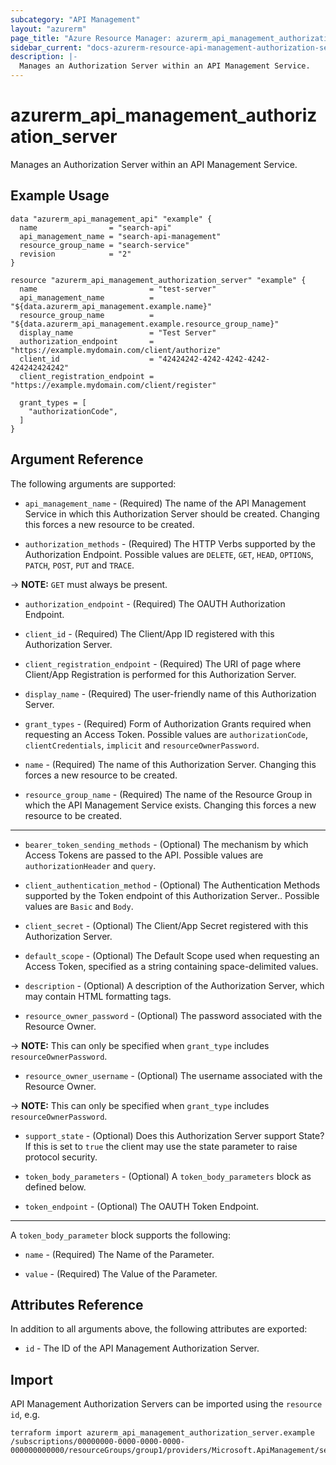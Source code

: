 ```yaml
---
subcategory: "API Management"
layout: "azurerm"
page_title: "Azure Resource Manager: azurerm_api_management_authorization_server"
sidebar_current: "docs-azurerm-resource-api-management-authorization-server"
description: |-
  Manages an Authorization Server within an API Management Service.
---
```


# azurerm_api_management_authorization_server

Manages an Authorization Server within an API Management Service.


## Example Usage

```hcl
data "azurerm_api_management_api" "example" {
  name                = "search-api"
  api_management_name = "search-api-management"
  resource_group_name = "search-service"
  revision            = "2"
}

resource "azurerm_api_management_authorization_server" "example" {
  name                         = "test-server"
  api_management_name          = "${data.azurerm_api_management.example.name}"
  resource_group_name          = "${data.azurerm_api_management.example.resource_group_name}"
  display_name                 = "Test Server"
  authorization_endpoint       = "https://example.mydomain.com/client/authorize"
  client_id                    = "42424242-4242-4242-4242-424242424242"
  client_registration_endpoint = "https://example.mydomain.com/client/register"

  grant_types = [
    "authorizationCode",
  ]
}
```

## Argument Reference

The following arguments are supported:

* `api_management_name` - (Required) The name of the API Management Service in which this Authorization Server should be created. Changing this forces a new resource to be created.

* `authorization_methods` - (Required) The HTTP Verbs supported by the Authorization Endpoint. Possible values are `DELETE`, `GET`, `HEAD`, `OPTIONS`, `PATCH`, `POST`, `PUT` and `TRACE`.

-> **NOTE:** `GET` must always be present.

* `authorization_endpoint` - (Required) The OAUTH Authorization Endpoint.

* `client_id` - (Required) The Client/App ID registered with this Authorization Server.

* `client_registration_endpoint` - (Required) The URI of page where Client/App Registration is performed for this Authorization Server.

* `display_name` - (Required) The user-friendly name of this Authorization Server.

* `grant_types` - (Required) Form of Authorization Grants required when requesting an Access Token. Possible values are `authorizationCode`, `clientCredentials`, `implicit` and `resourceOwnerPassword`.

* `name` - (Required) The name of this Authorization Server. Changing this forces a new resource to be created.

* `resource_group_name` - (Required) The name of the Resource Group in which the API Management Service exists. Changing this forces a new resource to be created.

---

* `bearer_token_sending_methods` - (Optional) The mechanism by which Access Tokens are passed to the API. Possible values are `authorizationHeader` and `query`.

* `client_authentication_method` - (Optional) The Authentication Methods supported by the Token endpoint of this Authorization Server.. Possible values are `Basic` and `Body`.

* `client_secret` - (Optional) The Client/App Secret registered with this Authorization Server.

* `default_scope` - (Optional) The Default Scope used when requesting an Access Token, specified as a string containing space-delimited values.

* `description` - (Optional) A description of the Authorization Server, which may contain HTML formatting tags.

* `resource_owner_password` - (Optional) The password associated with the Resource Owner.

-> **NOTE:** This can only be specified when `grant_type` includes `resourceOwnerPassword`.

* `resource_owner_username` - (Optional) The username associated with the Resource Owner.

-> **NOTE:** This can only be specified when `grant_type` includes `resourceOwnerPassword`.

* `support_state` - (Optional) Does this Authorization Server support State? If this is set to `true` the client may use the state parameter to raise protocol security.

* `token_body_parameters` - (Optional) A `token_body_parameters` block as defined below.

* `token_endpoint` - (Optional) The OAUTH Token Endpoint.

---

A `token_body_parameter` block supports the following:

* `name` - (Required) The Name of the Parameter.

* `value` - (Required) The Value of the Parameter.

## Attributes Reference

In addition to all arguments above, the following attributes are exported:

* `id` - The ID of the API Management Authorization Server.

## Import

API Management Authorization Servers can be imported using the `resource id`, e.g.

```shell
terraform import azurerm_api_management_authorization_server.example /subscriptions/00000000-0000-0000-0000-000000000000/resourceGroups/group1/providers/Microsoft.ApiManagement/service/service1/authorizationServers/server1
```
